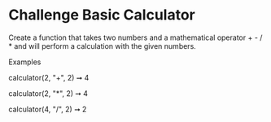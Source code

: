 # Challenge Basic Calculator

Create a function that takes two numbers and a mathematical operator + - / \* and will perform a calculation with the given numbers.

Examples

calculator(2, "+", 2) ➞ 4

calculator(2, "\*", 2) ➞ 4

calculator(4, "/", 2) ➞ 2
